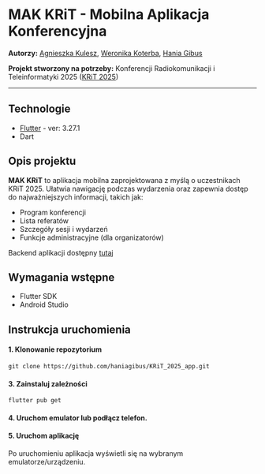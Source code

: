 # MAK KRiT - Mobilna Aplikacja Konferencyjna 
**Autorzy:** [Agnieszka Kulesz](https://github.com/agatherat), [Weronika Koterba](https://github.com/weronikakoterba), [Hania Gibus](https://github.com/haniagibus)

**Projekt stworzony na potrzeby:** Konferencji Radiokomunikacji i Teleinformatyki 2025 ([KRiT 2025](https://krit.com.pl/#/))

---

## Technologie
- [Flutter](https://flutter.dev/) - ver: 3.27.1
- Dart

## Opis projektu
**MAK KRiT** to aplikacja mobilna zaprojektowana z myślą o uczestnikach KRiT 2025. Ułatwia nawigację podczas wydarzenia oraz zapewnia dostęp do najważniejszych informacji, takich jak:
- Program konferencji
- Lista referatów
- Szczegóły sesji i wydarzeń
- Funkcje administracyjne (dla organizatorów)

Backend aplikacji dostępny [tutaj](https://github.com/akulesz/KRiT_2025_api)

## Wymagania wstępne
- Flutter SDK
- Android Studio

## Instrukcja uruchomienia
#### 1. Klonowanie repozytorium
```git clone https://github.com/haniagibus/KRiT_2025_app.git```

#### 3. Zainstaluj zależności
```flutter pub get```

#### 4. Uruchom emulator lub podłącz telefon.

#### 5. Uruchom aplikację
Po uruchomieniu aplikacja wyświetli się na wybranym emulatorze/urządzeniu.
